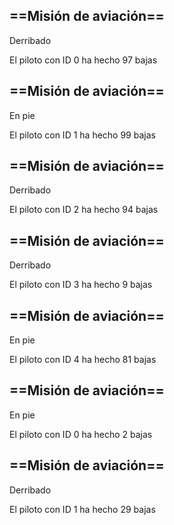 ## ==Misión de aviación==

Derribado

El piloto con ID 0 ha hecho 97 bajas

## ==Misión de aviación==

En pie

El piloto con ID 1 ha hecho 99 bajas

## ==Misión de aviación==

Derribado

El piloto con ID 2 ha hecho 94 bajas

## ==Misión de aviación==

Derribado

El piloto con ID 3 ha hecho 9 bajas

## ==Misión de aviación==

En pie

El piloto con ID 4 ha hecho 81 bajas

## ==Misión de aviación==

En pie

El piloto con ID 0 ha hecho 2 bajas

## ==Misión de aviación==

Derribado

El piloto con ID 1 ha hecho 29 bajas

